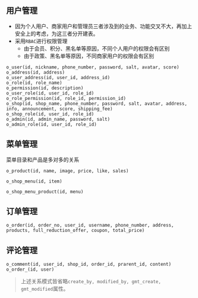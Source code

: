 ## 用户管理
- 因为个人用户、商家用户和管理员三者涉及到的业务、功能交叉不大，再加上安全上的考虑，为这三者分开建表。
- 采用`RBAC`进行权限管理
	- 由于会员、积分、黑名单等原因，不同个人用户的权限会有区别
	- 由于政策、黑名单等原因，不同商家用户的权限会有区别
```
o_user(id, nickname, phone_number, password, salt, avatar, score)
o_address(id, address)
o_user_address(id, user_id, address_id)
o_role(id, role_name)
o_permission(id, description)
o_user_role(id, user_id, role_id)
o_role_permission(id, role_id, permission_id)
o_shop(id, shop_name, phone_number, password, salt, avatar, address, info, announcement, score, shipping_fee)
o_shop_role(id, user_id, role_id)
o_admin(id, admin_name, password, salt)
o_admin_role(id, user_id, role_id)
```

## 菜单管理
菜单目录和产品是多对多的关系
```
o_product(id, name, image, price, like, sales)
```
```
o_shop_menu(id, item)
```
```
o_shop_menu_product(id, menu)
```
## 订单管理

```
o_order(id, order_no, user_id, username, phone_number, address, products, full_reduction_offer, coupon, total_price)
```

## 评论管理

```
o_comment(id, user_id, shop_id, order_id, prarent_id, content)
o_order_(id, user)
```
> 上述关系模式皆省略`create_by, modified_by, gmt_create, gmt_modified`属性。

<!--stackedit_data:
eyJoaXN0b3J5IjpbMzM3ODc2MzEwLC00OTE3ODI0MzYsMTA1Nz
U1MTk4OSwxMjI4NTUwODQ0LC0xMTIxOTM3NDk5LDE5NDQ1MDg3
NDYsLTg0MDg0NTIwOCwtOTUzNzg5ODQxLC0xNDc5Mjk2NTI5LC
0xMTEyMTA4OTA4LDE0MjA5NzYwODksLTcyMjgwNDI0NSwtMjEy
Mzg3NjAzMSwtMTcxODIxNDE1LC0xNjk4MDg0OTE0LC0xODUzNj
gxMDQwLDE2NDE5Njc1ODIsMjExNjE1MzA4NiwtMTkyMTQyMTY5
Nl19
-->